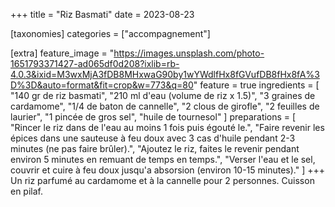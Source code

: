 +++
title = "Riz Basmati"
date = 2023-08-23

[taxonomies]
categories = ["accompagnement"]

[extra]
feature_image = "https://images.unsplash.com/photo-1651793371427-ad065df0d208?ixlib=rb-4.0.3&ixid=M3wxMjA3fDB8MHxwaG90by1wYWdlfHx8fGVufDB8fHx8fA%3D%3D&auto=format&fit=crop&w=773&q=80"
feature = true
ingredients = [
  "140 gr de riz basmati",
  "210 ml d'eau (volume de riz x 1.5)",
  "3 graines de cardamome",
  "1/4 de baton de cannelle",
  "2 clous de girofle",
  "2 feuilles de laurier",
  "1 pincée de gros sel",
  "huile de tournesol"
]
preparations = [
  "Rincer le riz dans de l'eau au moins 1 fois puis égouté le.",
  "Faire revenir les épices dans une sauteuse à feu doux avec 3 cas d'huile pendant 2-3 minutes (ne pas faire brûler).",
  "Ajoutez le riz, faites le revenir pendant environ 5 minutes en remuant de temps en temps.",
  "Verser l'eau et le sel, couvrir et cuire à feu doux jusqu'a absorsion (environ 10-15 minutes)."
]
+++
Un riz parfumé au cardamome et à la cannelle pour 2 personnes. Cuisson en pilaf.
